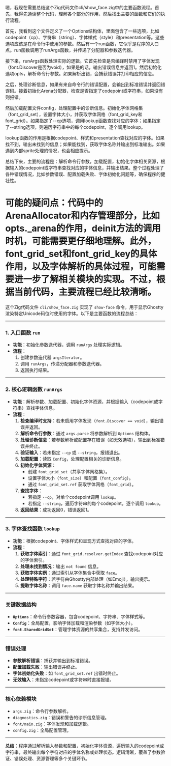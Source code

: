 嗯，我现在需要总结这个Zig代码文件cli/show_face.zig中的主要函数流程。首先，我得先通读整个代码，理解各个部分的作用，然后找出主要的函数和它们的执行流程。

首先，我看到这个文件定义了一个Options结构体，里面包含了一些选项，比如codepoint（cp）、字符串（string）、字体样式（style）和presentation等。这些选项应该是在命令行中使用的参数。然后有一个run函数，它似乎是程序的入口点。run函数调用了runArgs函数，并传递了分配器和参数迭代器。

接下来，runArgs函数处理实际的逻辑。它首先检查是否编译时禁用了字体发现（font.Discover是否为void），如果是的话，输出错误信息并返回1。然后初始化选项opts，解析命令行参数。如果解析出错，会捕获错误并打印相应的信息。

之后，处理诊断信息，如果有来自命令行的错误配置，会输出到标准错误并返回错误码。接着初始化Arena分配器，检查是否指定了codepoint或字符串，如果没有则报错。

然后加载配置文件config，处理配置中的诊断信息。初始化字体网格集（font_grid_set），设置字体大小，并获取字体网格（font_grid_key和font_grid）。如果指定了--cp选项，调用lookup函数查找对应的字体；如果指定了--string选项，则遍历字符串中的每个codepoint，逐个调用lookup。

lookup函数的作用是根据codepoint、样式和presentation查找对应的字体。如果找不到，输出未找到的信息；如果能找到，获取字体名称并输出到标准输出。如果遇到内部sprite处理的情况，也会相应提示。

总结下来，主要的流程是：解析命令行参数，加载配置，初始化字体相关资源，根据输入的codepoint或字符串查找对应的字体信息，并输出结果。整个过程处理了各种错误情况，比如参数错误、配置加载失败、字体初始化问题等，确保程序的健壮性。

可能的疑问点：代码中的ArenaAllocator和内存管理部分，比如opts._arena的作用，deinit方法的调用时机，可能需要更仔细地理解。此外，font_grid_set和font_grid_key的具体作用，以及字体解析的具体过程，可能需要进一步了解相关模块的实现。不过，根据当前代码，主要流程已经比较清晰。
================================================
这个Zig代码文件 `cli/show_face.zig` 实现了 `show-face` 命令，用于显示Ghostty渲染特定Unicode码位时使用的字体。以下是主要函数的流程总结：

---

### **1. 入口函数 `run`**
- **功能**：初始化参数迭代器，调用 `runArgs` 处理实际逻辑。
- **流程**：
  1. 创建参数迭代器 `argsIterator`。
  2. 调用 `runArgs`，传递分配器和参数迭代器。
  3. 返回执行结果。

---

### **2. 核心逻辑函数 `runArgs`**
- **功能**：解析参数、加载配置、初始化字体资源，并根据输入（codepoint或字符串）查找字体信息。
- **流程**：
  1. **检查编译时支持**：若未启用字体发现（`font.Discover == void`），输出错误并返回。
  2. **解析命令行参数**：通过 `args.parse` 将参数解析到 `Options` 结构体。
  3. **处理诊断信息**：若参数解析或配置存在错误（如无效选项），输出到标准错误并终止。
  4. **验证输入**：若未指定 `--cp` 或 `--string`，报错退出。
  5. **加载配置**：读取 `Config`，处理配置相关的诊断信息。
  6. **初始化字体资源**：
     - 创建 `font_grid_set`（共享字体网格集）。
     - 设置字体大小（`font_size`）和配置（`font_config`）。
     - 通过 `font_grid_set.ref` 获取字体网格（`font_grid`）。
  7. **查找字体**：
     - 若指定 `--cp`，对单个codepoint调用 `lookup`。
     - 若指定 `--string`，遍历字符串的每个codepoint，逐个调用 `lookup`。
  8. **返回结果**：成功返回0，错误返回1。

---

### **3. 字体查找函数 `lookup`**
- **功能**：根据codepoint、字体样式和呈现方式查找对应的字体。
- **流程**：
  1. **获取字体索引**：通过 `font_grid.resolver.getIndex` 查找codepoint对应的字体索引。
  2. **处理未找到情况**：输出 `not found` 信息。
  3. **获取字体实例**：通过索引从字体集合中获取 `face`。
  4. **处理特殊字符**：若字符由Ghostty内部处理（如Emoji），输出提示。
  5. **提取字体名称**：调用 `face.name` 获取字体名称并输出结果。

---

### **关键数据结构**
- **`Options`**：命令行参数容器，包含codepoint、字符串、字体样式等。
- **`Config`**：全局配置，影响字体加载和渲染参数（如字体大小）。
- **`font.SharedGridSet`**：管理字体资源的共享集合，支持并发访问。

---

### **错误处理**
- **参数解析错误**：捕获并输出到标准错误。
- **配置加载失败**：输出错误并终止。
- **字体初始化失败**：如 `font_grid_set.ref` 出错时终止。
- **无效输入**：未指定codepoint或字符串时直接报错。

---

### **核心依赖模块**
- `args.zig`：命令行参数解析。
- `diagnostics.zig`：错误和警告的诊断信息管理。
- `font/main.zig`：字体发现和加载逻辑。
- `config.zig`：全局配置管理。

---

**总结**：程序通过解析输入参数和配置，初始化字体资源，遍历输入的codepoint或字符串，最终输出每个字符对应的字体名称或处理状态。逻辑清晰，覆盖了参数验证、错误处理、资源管理等多个关键环节。